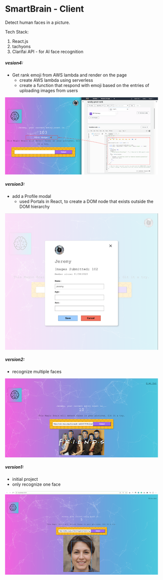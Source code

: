 # SmartBrain - Client
Detect human faces in a picture.



Tech Stack:

1. React.js
2. tachyons
3. Clarifai API - for AI face recognition

##### vesion4:

- Get rank emoji from AWS lambda and render on the page
  - create AWS lambda using serverless
  - create a function that respond with emoji based on the entries of uploading images from users

![4](demo_images/4.png)



##### version3:

- add a Profile modal
  - used Portals in React, to create a DOM node that exists outside the DOM hierarchy

![3](demo_images/3.png)

##### version2:

- recognize multiple faces

![2](demo_images/2.png)



##### version1: 

- initial project
- only recognize one face

![1](demo_images/1.png)